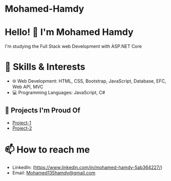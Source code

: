 # Mohamed-Hamdy
# Hello! 👋 I'm Mohamed Hamdy

I'm studying the Full Stack web Development with ASP.NET Core

# 🚀 Skills & Interests
 - 🌐 Web Development: HTML, CSS, Bootstrap, JavaScript, Database, EFC, Web API, MVC 
 - 💻 Programming Languages: JavaScript, C#

## 💼 Projects I'm Proud Of
 - [Project-1]([URL]) 
 - [Project-2]([URL])

# 📫 How to reach me
 - LinkedIn: (https://www.linkedin.com/in/mohamed-hamdy-5ab364227/)
 - Email: Mohamed135hamdy@gmail.com

